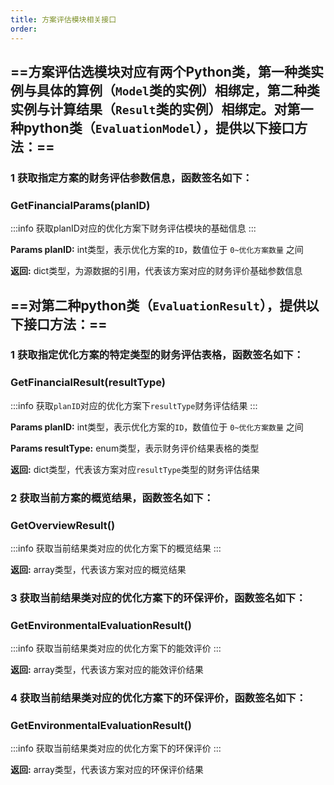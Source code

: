 ```yaml
---
title: 方案评估模块相关接口
order: 
---
```


## ==方案评估选模块对应有两个Python类，第一种类实例与具体的算例（`Model`类的实例）相绑定，第二种类实例与计算结果（`Result`类的实例）相绑定。对第一种python类（`EvaluationModel`），提供以下接口方法：==

### 1 获取指定方案的财务评估参数信息，函数签名如下：
### GetFinancialParams(planID)
:::info
获取planID对应的优化方案下财务评估模块的基础信息
:::

**Params planID:**  int类型，表示优化方案的`ID`，数值位于 `0~优化方案数量` 之间

**返回:**  dict类型，为源数据的引用，代表该方案对应的财务评价基础参数信息

## ==对第二种python类（`EvaluationResult`），提供以下接口方法：==

### 1 获取指定优化方案的特定类型的财务评估表格，函数签名如下：
### GetFinancialResult(resultType)
:::info
获取`planID`对应的优化方案下`resultType`财务评估结果
:::

**Params planID:**  int类型，表示优化方案的`ID`，数值位于 `0~优化方案数量` 之间

**Params resultType:**  enum类型，表示财务评价结果表格的类型

**返回:**  dict类型，代表该方案对应`resultType`类型的财务评估结果

### 2 获取当前方案的概览结果，函数签名如下：
### GetOverviewResult()
:::info
获取当前结果类对应的优化方案下的概览结果
:::

**返回:**  array类型，代表该方案对应的概览结果

### 3 获取当前结果类对应的优化方案下的环保评价，函数签名如下：
### GetEnvironmentalEvaluationResult()
:::info
获取当前结果类对应的优化方案下的能效评价
:::

**返回:**  array类型，代表该方案对应的能效评价结果

### 4 获取当前结果类对应的优化方案下的环保评价，函数签名如下：
### GetEnvironmentalEvaluationResult()
:::info
获取当前结果类对应的优化方案下的环保评价
:::

**返回:**  array类型，代表该方案对应的环保评价结果